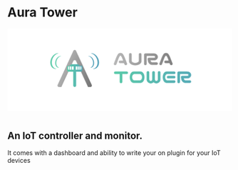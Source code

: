 # Aura Tower

![Aura Tower logo](frontend/src/assets/images/logo-full.png)

#

## An IoT controller and monitor. 
It comes with a dashboard and ability to write your on plugin for your IoT devices
